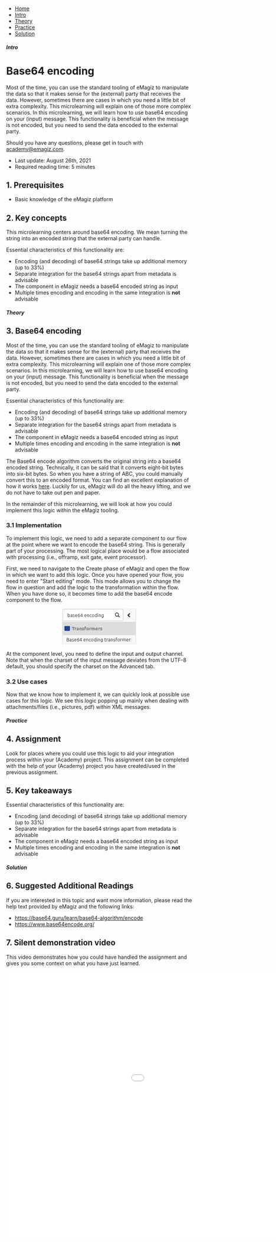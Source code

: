 <div class="ez-academy">
    <div class="ez-academy__body">
        <main class="micro-learning">
        <ul class="doc-nav">
            <li class="doc-nav__item"><a href="../../docs/microlearning/intermediate-data-handling-index" class="doc-nav__link">Home</a></li>
            <li class="doc-nav__item"><a href="#intro" class="doc-nav__link">Intro</a></li>
            <li class="doc-nav__item"><a href="#theory" class="doc-nav__link">Theory</a></li>
            <li class="doc-nav__item"><a href="#practice" class="doc-nav__link">Practice</a></li>
            <li class="doc-nav__item"><a href="#solution" class="doc-nav__link">Solution</a></li>
        </ul>

<div class="doc">

##### Intro

# Base64 encoding

Most of the time, you can use the standard tooling of eMagiz to manipulate the data so that it makes sense for the (external) party that receives the data. However, sometimes there are cases in which you need a little bit of extra complexity. This microlearning will explain one of those more complex scenarios. In this microlearning, we will learn how to use base64 encoding on your (input) message. This functionality is beneficial when the message is not encoded, but you need to send the data encoded to the external party.

Should you have any questions, please get in touch with academy@emagiz.com.

- Last update: August 26th, 2021
- Required reading time: 5 minutes

## 1. Prerequisites
- Basic knowledge of the eMagiz platform

## 2. Key concepts
This microlearning centers around base64 encoding.
We mean turning the string into an encoded string that the external party can handle.

Essential characteristics of this functionality are:
- Encoding (and decoding) of base64 strings take up additional memory (up to 33%)
- Separate integration for the base64 strings apart from metadata is advisable
- The component in eMagiz needs a base64 encoded string as input
- Multiple times encoding and encoding in the same integration is **not** advisable

##### Theory

## 3. Base64 encoding

Most of the time, you can use the standard tooling of eMagiz to manipulate the data so that it makes sense for the (external) party that receives the data. However, sometimes there are cases in which you need a little bit of extra complexity. This microlearning will explain one of those more complex scenarios. In this microlearning, we will learn how to use base64 encoding on your (input) message. This functionality is beneficial when the message is not encoded, but you need to send the data encoded to the external party.

Essential characteristics of this functionality are:
- Encoding (and decoding) of base64 strings take up additional memory (up to 33%)
- Separate integration for the base64 strings apart from metadata is advisable
- The component in eMagiz needs a base64 encoded string as input
- Multiple times encoding and encoding in the same integration is **not** advisable

The Base64 encode algorithm converts the original string into a base64 encoded string. Technically, it can be said that it converts eight-bit bytes into six-bit bytes. So when you have a string of ABC, you could manually convert this to an encoded format. You can find an excellent explanation of how it works [here](https://base64.guru/learn/base64-algorithm/encode). Luckily for us, eMagiz will do all the heavy lifting, and we do not have to take out pen and paper.

In the remainder of this microlearning, we will look at how you could implement this logic within the eMagiz tooling.

### 3.1 Implementation

To implement this logic, we need to add a separate component to our flow at the point where we want to encode the base64 string. This is generally part of your processing. The most logical place would be a flow associated with processing (i.e., offramp, exit gate, event processor).  

First, we need to navigate to the Create phase of eMagiz and open the flow in which we want to add this logic. Once you have opened your flow, you need to enter "Start editing" mode. This mode allows you to change the flow in question and add the logic to the transformation within the flow. When you have done so, it becomes time to add the base64 encode component to the flow.

<p align="center"><img src="../../img/microlearning/intermediate-data-handling-base64-encode--component.png"></p>

At the component level, you need to define the input and output channel. Note that when the charset of the input message deviates from the UTF-8 default, you should specify the charset on the Advanced tab. 

### 3.2 Use cases

Now that we know how to implement it, we can quickly look at possible use cases for this logic. We see this logic popping up mainly when dealing with attachments/files (i.e., pictures, pdf) within XML messages.

##### Practice

## 4. Assignment

Look for places where you could use this logic to aid your integration process within your (Academy) project. 
This assignment can be completed with the help of your (Academy) project you have created/used in the previous assignment.

## 5. Key takeaways

Essential characteristics of this functionality are:
- Encoding (and decoding) of base64 strings take up additional memory (up to 33%)
- Separate integration for the base64 strings apart from metadata is advisable
- The component in eMagiz needs a base64 encoded string as input
- Multiple times encoding and encoding in the same integration is **not** advisable

##### Solution

## 6. Suggested Additional Readings

If you are interested in this topic and want more information, please read the help text provided by eMagiz and the following links:
- https://base64.guru/learn/base64-algorithm/encode
- https://www.base64encode.org/

## 7. Silent demonstration video

This video demonstrates how you could have handled the assignment and gives you some context on what you have just learned.

<iframe width="1280" height="720" src="../../vid/microlearning/intermediate-data-handling-base64-encode.mp4" frameborder="0" allow="accelerometer; autoplay; clipboard-write; encrypted-media; gyroscope; picture-in-picture" allowfullscreen></iframe>

</div>
</main>
</div>
</div>